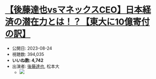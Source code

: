 # [【後藤達也vsマネックスCEO】日本経済の潜在力とは！？【東大に10億寄付の訳】](https://www.youtube.com/watch?v=BChfPqBJPT4)
-   公開日: 2023-08-24
-   視聴数: 394,035
-   **いいね数: 4,742**
-   出演者: [後藤達也](/rehacq_fan/people/後藤達也 "wikilink"), 松本大
    - [![](https://img.youtube.com/vi/BChfPqBJPT4/hqdefault.jpg)](https://www.youtube.com/watch?v=BChfPqBJPT4)
